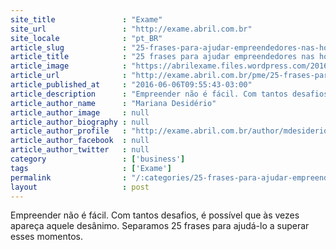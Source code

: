 ```yaml
---
site_title               : "Exame"
site_url                 : "http://exame.abril.com.br"
site_locale              : "pt_BR"
article_slug             : "25-frases-para-ajudar-empreendedores-nas-horas-dificeis"
article_title            : "25 frases para ajudar empreendedores nas horas difíceis"
article_image            : "https://abrilexame.files.wordpress.com/2016/09/size_960_16_9_ideia-lampada2.jpg?quality=70&strip=all&w=960"
article_url              : "http://exame.abril.com.br/pme/25-frases-para-ajudar-empreendedores-nas-horas-dificeis/"
article_published_at     : "2016-06-06T09:55:43-03:00"
article_description      : "Empreender não é fácil. Com tantos desafios, é possível que às vezes apareça aquele desânimo. Separamos 25 frases para ajudá-lo a superar esses momentos."
article_author_name      : "Mariana Desidério"
article_author_image     : null
article_author_biography : null
article_author_profile   : "http://exame.abril.com.br/author/mdesiderioexame/"
article_author_facebook  : null
article_author_twitter   : null
category                 : ['business']
tags                     : ['Exame']
permalink                : "/:categories/25-frases-para-ajudar-empreendedores-nas-horas-dificeis/"
layout                   : post
---
```


Empreender não é fácil. Com tantos desafios, é possível que às vezes apareça aquele desânimo. Separamos 25 frases para ajudá-lo a superar esses momentos.
